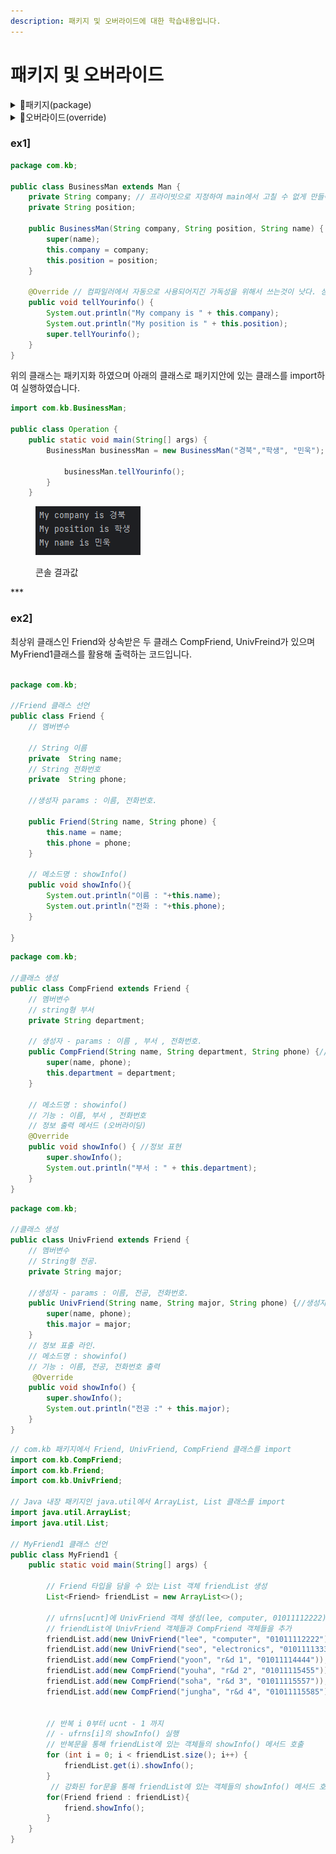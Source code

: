 ```yaml
---
description: 패키지 및 오버라이드에 대한 학습내용입니다.
---
```


# 패키지 및 오버라이드


<details>

<summary>📖패키지(package)</summary>

관련된 클래스들을 그룹화하는 데 사용되는 디렉토리 구조를 나타내는 것이다.
장점
- 네임스페이스 분리 : 패키지를 사용하면 클래스들을 그룹화하여 동일한 이름의 클래스 충돌을 방지할 수 있습니다.
- 유지보수성 향상 : 프로젝트가 커지면서 클래싀 수가 증가하면 패키지를 사용하여 클래스를 논리적으로 구조화하여 유지보수를 용이하게 만들 수 있습니다.
- 접근 제어 : 패키지를 사용하면 클래스와 멤버들에 대한 접근을 제어할 수 있습니다.

</details>

<details>

<summary>📖오버라이드(override)</summary>

하위 클래스가 상위 클래스의 메서드를 재정의하는 개념이다. 
이를 행하는 것을 오버라이딩(overriding)이라고 한다.
- 상속관계 : 하위 클래스가 상위 클랫의 메서드를 상속받아 재정의
- 메서드 시그니처 동일성 : 오버라이딩할 메서드는 상위 클래스의 메서드와 이름,매개변수 타입 및 개수, 반환 타입 을 가져야 합니다.
- 접근 제어자 변경 : 하위 클래스에서 오버라이딩된 메서드의 접근 제어자는 상위 클래스의 메서드보다 더 넓은 범위로 변경할 수 있습니다.
  ex)  상위 클래스의 메서드가 protected이면 하위 클래스에서는 public으로 변경할 수 있습니다.
- super키워드 : 하위 클래스에서 오버라이딩된 메서드 내에서 상위 클래스의 메서드를 호출할 때 'super' 키워드를 사용해서 호출합니다.

</details>

### ex1]
```java
package com.kb;

public class BusinessMan extends Man {
    private String company; // 프라이빗으로 지정하여 main에서 고칠 수 없게 만들어 놓음.
    private String position;

    public BusinessMan(String company, String position, String name) {
        super(name);
        this.company = company;
        this.position = position;
    }

    @Override // 컴파일러에서 자동으로 사용되어지긴 가독성을 위해서 쓰는것이 낫다. 상위 클래스 정의를 재정의한 코드라고 알려주는 것.
    public void tellYourinfo() {
        System.out.println("My company is " + this.company);
        System.out.println("My position is " + this.position);
        super.tellYourinfo();
    }
}
```

위의 클래스는 패키지화 하였으며 아래의 클래스로 패키지안에 있는 클래스를 import하여 실행하였습니다.

```java
import com.kb.BusinessMan;

public class Operation {
    public static void main(String[] args) {
        BusinessMan businessMan = new BusinessMan("경북","학생", "민욱");
        
            businessMan.tellYourinfo();
        }
    }
```

<figure><img src="../../../.gitbook/assets/image.png" alt=""><figcaption><p>콘솔 결과값</p></figcaption></figure>
***

### ex2]

최상위 클래스인 Friend와 상속받은 두 클래스 CompFriend, UnivFreind가 있으며 MyFriend1클래스를 활용해 출력하는 코드입니다.
```java

package com.kb;

//Friend 클래스 선언
public class Friend {
    // 멤버변수

    // String 이름
    private  String name;
    // String 전화번호
    private  String phone;

    //생성자 params : 이름, 전화번호.

    public Friend(String name, String phone) {
        this.name = name;
        this.phone = phone;
    }

    // 메소드명 : showInfo()
    public void showInfo(){
        System.out.println("이름 : "+this.name);
        System.out.println("전화 : "+this.phone);
    }

}

```

```java
package com.kb;

//클래스 생성
public class CompFriend extends Friend {
    // 멤버변수
    // string형 부서
    private String department;

    // 생성자 - params : 이름 , 부서 , 전화번호.
    public CompFriend(String name, String department, String phone) {// 변수 입력.
        super(name, phone);
        this.department = department;
    }

    // 메소드명 : showinfo()
    // 기능 : 이름, 부서 , 전화번호
    // 정보 출력 메서드 (오버라이딩)
    @Override
    public void showInfo() { //정보 표현
        super.showInfo();
        System.out.println("부서 : " + this.department);
    }
}

```

```java
package com.kb;

//클래스 생성
public class UnivFriend extends Friend {
    // 멤버변수
    // String형 전공.
    private String major;

    //생성자 - params : 이름, 전공, 전화번호.
    public UnivFriend(String name, String major, String phone) {//생성자 변수 기입.
        super(name, phone);
        this.major = major;
    }
    // 정보 표출 라인.
    // 메소드명 : showinfo()
    // 기능 : 이름, 전공, 전화번호 출력
     @Override
    public void showInfo() {
        super.showInfo();
        System.out.println("전공 :" + this.major);
    }
}
```

```java
// com.kb 패키지에서 Friend, UnivFriend, CompFriend 클래스를 import
import com.kb.CompFriend;
import com.kb.Friend;
import com.kb.UnivFriend;

// Java 내장 패키지인 java.util에서 ArrayList, List 클래스를 import
import java.util.ArrayList;
import java.util.List;

// MyFriend1 클래스 선언
public class MyFriend1 {
    public static void main(String[] args) {
       
        // Friend 타입을 담을 수 있는 List 객체 friendList 생성
        List<Friend> friendList = new ArrayList<>();

        // ufrns[ucnt]에 UnivFriend 객체 생성(lee, computer, 01011112222) 후 저장
        // friendList에 UnivFriend 객체들과 CompFriend 객체들을 추가
        friendList.add(new UnivFriend("lee", "computer", "01011112222"));
        friendList.add(new UnivFriend("seo", "electronics", "01011113333"));
        friendList.add(new CompFriend("yoon", "r&d 1", "01011114444"));      
        friendList.add(new CompFriend("youha", "r&d 2", "01011115455"));
        friendList.add(new CompFriend("soha", "r&d 3", "01011115557"));
        friendList.add(new CompFriend("jungha", "r&d 4", "01011115585"));


        // 반복 i 0부터 ucnt - 1 까지
        // - ufrns[i]의 showInfo() 실행
        // 반복문을 통해 friendList에 있는 객체들의 showInfo() 메서드 호출
        for (int i = 0; i < friendList.size(); i++) {
            friendList.get(i).showInfo();
        }
         // 강화된 for문을 통해 friendList에 있는 객체들의 showInfo() 메서드 호출
        for(Friend friend : friendList){
            friend.showInfo();
        }
    }
}

```






